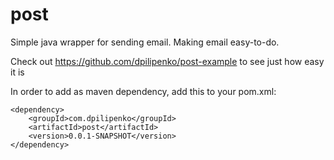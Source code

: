 # post
Simple java wrapper for sending email. Making email easy-to-do. 

Check out https://github.com/dpilipenko/post-example to see just how easy it is

In order to add as maven dependency, add this to your pom.xml:
```
<dependency>
	<groupId>com.dpilipenko</groupId>
	<artifactId>post</artifactId>
	<version>0.0.1-SNAPSHOT</version>
</dependency>
````

